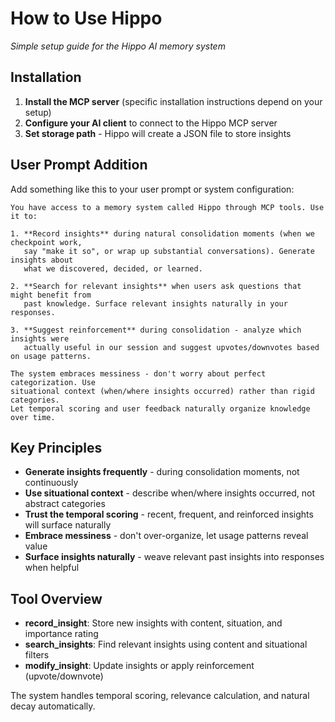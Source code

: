 # How to Use Hippo

*Simple setup guide for the Hippo AI memory system*

## Installation

1. **Install the MCP server** (specific installation instructions depend on your setup)
2. **Configure your AI client** to connect to the Hippo MCP server
3. **Set storage path** - Hippo will create a JSON file to store insights

## User Prompt Addition

Add something like this to your user prompt or system configuration:

```
You have access to a memory system called Hippo through MCP tools. Use it to:

1. **Record insights** during natural consolidation moments (when we checkpoint work, 
   say "make it so", or wrap up substantial conversations). Generate insights about 
   what we discovered, decided, or learned.

2. **Search for relevant insights** when users ask questions that might benefit from 
   past knowledge. Surface relevant insights naturally in your responses.

3. **Suggest reinforcement** during consolidation - analyze which insights were 
   actually useful in our session and suggest upvotes/downvotes based on usage patterns.

The system embraces messiness - don't worry about perfect categorization. Use 
situational context (when/where insights occurred) rather than rigid categories. 
Let temporal scoring and user feedback naturally organize knowledge over time.
```

## Key Principles

- **Generate insights frequently** - during consolidation moments, not continuously
- **Use situational context** - describe when/where insights occurred, not abstract categories  
- **Trust the temporal scoring** - recent, frequent, and reinforced insights will surface naturally
- **Embrace messiness** - don't over-organize, let usage patterns reveal value
- **Surface insights naturally** - weave relevant past insights into responses when helpful

## Tool Overview

- **record_insight**: Store new insights with content, situation, and importance rating
- **search_insights**: Find relevant insights using content and situational filters
- **modify_insight**: Update insights or apply reinforcement (upvote/downvote)

The system handles temporal scoring, relevance calculation, and natural decay automatically.
